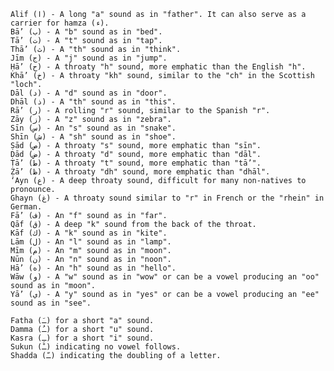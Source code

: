     Alif (ا) - A long "a" sound as in "father". It can also serve as a carrier for hamza (ء).
    Bā’ (ب) - A "b" sound as in "bed".
    Tā’ (ت) - A "t" sound as in "tap".
    Thā’ (ث) - A "th" sound as in "think".
    Jīm (ج) - A "j" sound as in "jump".
    Ḥā’ (ح) - A throaty "h" sound, more emphatic than the English "h".
    Khā’ (خ) - A throaty "kh" sound, similar to the "ch" in the Scottish "loch".
    Dāl (د) - A "d" sound as in "door".
    Dhāl (ذ) - A "th" sound as in "this".
    Rā’ (ر) - A rolling "r" sound, similar to the Spanish "r".
    Zāy (ز) - A "z" sound as in "zebra".
    Sīn (س) - An "s" sound as in "snake".
    Shīn (ش) - A "sh" sound as in "shoe".
    Ṣād (ص) - A throaty "s" sound, more emphatic than "sīn".
    Ḍād (ض) - A throaty "d" sound, more emphatic than "dāl".
    Ṭā’ (ط) - A throaty "t" sound, more emphatic than "tā’".
    Ẓā’ (ظ) - A throaty "dh" sound, more emphatic than "dhāl".
    ‘Ayn (ع) - A deep throaty sound, difficult for many non-natives to pronounce.
    Ghayn (غ) - A throaty sound similar to "r" in French or the "rhein" in German.
    Fā’ (ف) - An "f" sound as in "far".
    Qāf (ق) - A deep "k" sound from the back of the throat.
    Kāf (ك) - A "k" sound as in "kite".
    Lām (ل) - An "l" sound as in "lamp".
    Mīm (م) - An "m" sound as in "moon".
    Nūn (ن) - An "n" sound as in "noon".
    Hā’ (ه) - An "h" sound as in "hello".
    Wāw (و) - A "w" sound as in "wow" or can be a vowel producing an "oo" sound as in "moon".
    Yā’ (ي) - A "y" sound as in "yes" or can be a vowel producing an "ee" sound as in "see".

    Fatha (ـَ) for a short "a" sound.
    Damma (ـُ) for a short "u" sound.
    Kasra (ـِ) for a short "i" sound.
    Sukun (ـْ) indicating no vowel follows.
    Shadda (ـّ) indicating the doubling of a letter.

    